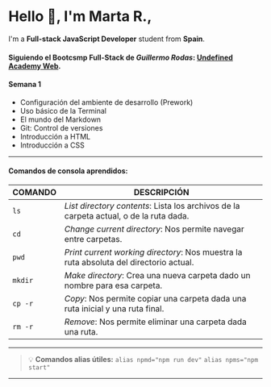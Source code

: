 # Hello 👋, I'm Marta R.,

I'm a **Full-stack JavaScript Developer** student from **Spain**.

#### Siguiendo el Bootcsmp Full-Stack de *Guillermo Rodas*: [Undefined Academy Web](https://undefined.academy/#).
#### **Semana 1**
- Configuración del ambiente de desarrollo (Prework)
- Uso básico de la Terminal
- El mundo del Markdown
- Git: Control de versiones
- Introducción a HTML
- Introducción a CSS
---
#### Comandos de consola aprendidos:

| COMANDO | DESCRIPCIÓN |
| ------- | ----------- |
| `ls` | *List directory contents*: Lista los archivos de la carpeta actual, o de la ruta dada. |
| `cd` | *Change current directory*: Nos permite navegar entre carpetas. |
| `pwd` | *Print current working directory*: Nos muestra la ruta absoluta del directorio actual. |
| `mkdir` | *Make directory*: Crea una nueva carpeta dado un nombre para esa carpeta. |
| `cp -r` | *Copy*: Nos permite copiar una carpeta dada una ruta inicial y una ruta final. |
| `rm -r` | *Remove*: Nos permite eliminar una carpeta dada una ruta. |

---

>💡  **Comandos alias útiles:**
>`alias npmd="npm run dev"`
>`alias npms="npm start"`

---
